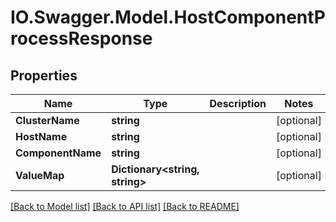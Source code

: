 # IO.Swagger.Model.HostComponentProcessResponse
## Properties

Name | Type | Description | Notes
------------ | ------------- | ------------- | -------------
**ClusterName** | **string** |  | [optional] 
**HostName** | **string** |  | [optional] 
**ComponentName** | **string** |  | [optional] 
**ValueMap** | **Dictionary&lt;string, string&gt;** |  | [optional] 

[[Back to Model list]](../README.md#documentation-for-models) [[Back to API list]](../README.md#documentation-for-api-endpoints) [[Back to README]](../README.md)

